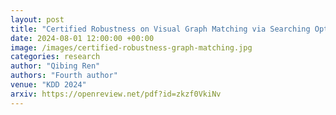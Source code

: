 ```yaml
---
layout: post
title: "Certified Robustness on Visual Graph Matching via Searching Optimal Smoothing Range"
date: 2024-08-01 12:00:00 +00:00
image: /images/certified-robustness-graph-matching.jpg
categories: research
author: "Qibing Ren"
authors: "Fourth author"
venue: "KDD 2024"
arxiv: https://openreview.net/pdf?id=zkzf0VkiNv
---
```

